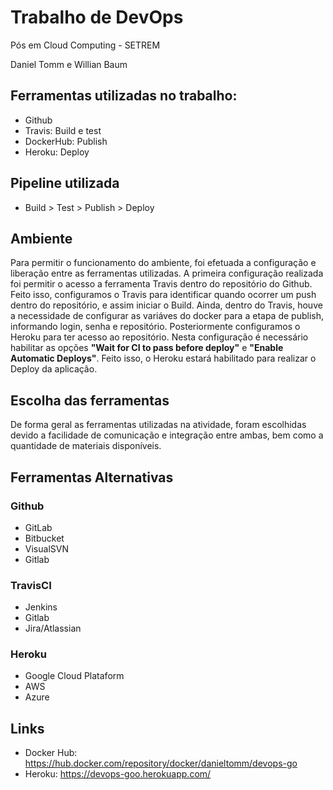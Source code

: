 # Trabalho de DevOps

Pós em Cloud Computing - SETREM

Daniel Tomm e Willian Baum

## Ferramentas utilizadas no trabalho:

*  Github
*  Travis: Build e test
*  DockerHub: Publish
*  Heroku: Deploy

## Pipeline utilizada
*  Build > Test > Publish > Deploy


## Ambiente

Para permitir o funcionamento do ambiente, foi efetuada a configuração e liberação entre as ferramentas utilizadas. A primeira configuração realizada foi permitir o acesso a ferramenta Travis dentro do repositório do Github. Feito isso, configuramos o Travis para identificar quando ocorrer um push dentro do repositório, e assim iniciar o Build. Ainda, dentro do Travis, houve a necessidade de configurar as variáves do docker para a etapa de publish, informando login, senha e repositório. Posteriormente configuramos o Heroku para ter acesso ao repositório. Nesta configuração é necessário habilitar as opções **"Wait for CI to pass before deploy"** e **"Enable Automatic Deploys"**. Feito isso, o Heroku estará habilitado para realizar o Deploy da aplicação.

## Escolha das ferramentas

De forma geral as ferramentas utilizadas na atividade, foram escolhidas devido a facilidade de comunicação e integração entre ambas, bem como a quantidade de materiais disponíveis.

## Ferramentas Alternativas

### Github
*  GitLab
*  Bitbucket
*  VisualSVN
*  Gitlab

### TravisCI
*  Jenkins
*  Gitlab
*  Jira/Atlassian

### Heroku
*  Google Cloud Plataform
*  AWS
*  Azure

## Links
*  Docker Hub: https://hub.docker.com/repository/docker/danieltomm/devops-go
*  Heroku: https://devops-goo.herokuapp.com/
